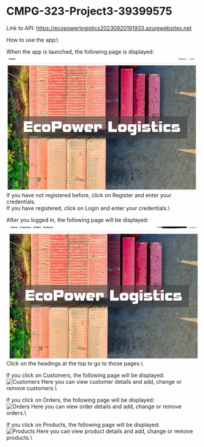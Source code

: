 # CMPG-323-Project3-39399575
Link to API: <https://ecopowerlogistics20230920191933.azurewebsites.net>

How to use the app:\

When the app is launched, the following page is displayed:\
<img src="images/register.png" alt="Register">
If you have not registered before, click on Register and enter your credentials.\
If you have registered, click on Login and enter your credentials.\

After you logged in, the following page will be displayed:\
<img src="images/homepage.png" alt="Home">
Click on the headings at the top to go to those pages.\

If you click on Customers, the following page will be displayed:\
<img src="images/customers" alt="Customers">
Here you can view customer details and add, change or remove customers.\

If you click on Orders, the following page will be displayed:\
<img src="images/orders" alt="Orders">
Here you can view order details and add, change or remove orders.\

If you click on Products, the following page will be displayed:\
<img src="images/products" alt="Products">
Here you can view product details and add, change or remove products.\
